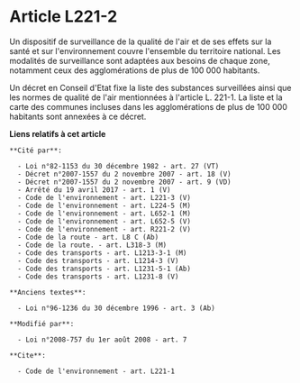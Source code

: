 # Article L221-2

Un dispositif de surveillance de la qualité de l'air et de ses effets sur la santé et sur l'environnement couvre l'ensemble
du territoire national. Les modalités de surveillance sont adaptées aux besoins de chaque zone, notamment ceux des
agglomérations de plus de 100 000 habitants. 

Un décret en Conseil d'Etat fixe la liste des substances surveillées ainsi que les normes de qualité de l'air mentionnées à
l'article L. 221-1. La liste et la carte des communes incluses dans les agglomérations de plus de 100 000 habitants sont
annexées à ce décret.

**Liens relatifs à cet article**

	**Cité par**:

	  - Loi n°82-1153 du 30 décembre 1982 - art. 27 (VT)
	  - Décret n°2007-1557 du 2 novembre 2007 - art. 18 (V)
	  - Décret n°2007-1557 du 2 novembre 2007 - art. 9 (VD)
	  - Arrêté du 19 avril 2017 - art. 1 (V)
	  - Code de l'environnement - art. L221-3 (V)
	  - Code de l'environnement - art. L224-5 (M)
	  - Code de l'environnement - art. L652-1 (M)
	  - Code de l'environnement - art. L652-5 (V)
	  - Code de l'environnement - art. R221-2 (V)
	  - Code de la route - art. L8 C (Ab)
	  - Code de la route. - art. L318-3 (M)
	  - Code des transports - art. L1213-3-1 (M)
	  - Code des transports - art. L1214-3 (V)
	  - Code des transports - art. L1231-5-1 (Ab)
	  - Code des transports - art. L1231-8 (V)

	**Anciens textes**:

	  - Loi n°96-1236 du 30 décembre 1996 - art. 3 (Ab)

	**Modifié par**:

	  - Loi n°2008-757 du 1er août 2008 - art. 7

	**Cite**:

	  - Code de l'environnement - art. L221-1
